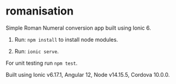 # romanisation
Simple Roman Numeral conversion app built using Ionic 6.

1. Run:
```npm install```
to install node modules.

2. Run:
```ionic serve```.

For unit testing run ```npm test```.

Built using Ionic v6.17.1, Angular 12, Node v14.15.5, Cordova 10.0.0.
